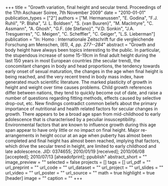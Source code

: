 +++
title = "Growth variation, final height and secular trend. Proceedings of the 17th Aschauer Soiree, 7th November 2009"
date = "2010-01-01"
publication_types = ["2"]
authors = ["M. Hermanussen", "E. Godina", "F.J. Ruhli", "P. Blaha", "J. L. Boldsen", "S. {van Buuren}", "M. MacIntyre", "C. Assmann", "A. Ghosh", "G.F. {de Stefano}", "V.D. Sonkin", "J.A. Tresguerres", "C. Meigen", "C. Scheffler", "C. Geiger", "L.S. Lieberman"]
publication = "In: Homo : Internationale Zeitschrift fur die vergleichende Forschung am Menschen, (61), 4, _pp. 277--284_"
abstract = "Growth and body height have always been topics interesting to the public. In particular, the stupendous increase of some 15-19cm in final adult height during the last 150 years in most European countries (the secular trend), the concomitant changes in body and head proportions, the tendency towards early onset of sexual maturation, the changes in the age when final height is being reached, and the very recent trend in body mass index, have generated much scientific literature. The marked plasticity of growth in height and weight over time causes problems. Child growth references differ between nations, they tend to quickly become out of date, and raise a number of questions regarding fitting methods, effects caused by selective drop-out, etc. New findings contradict common beliefs about the primary importance of nutritional and health related factors for secular changes in growth. There appears to be a broad age span from mid-childhood to early adolescence that is characterised by a peculiar insusceptibility. Environmental factors that are known to influence growth during this age span appear to have only little or no impact on final height. Major re-arrangements in height occur at an age when puberty has almost been completed and final height has almost been reached, implying that factors, which drive the secular trend in height, are limited to early childhood and late adolescence. JID: 0374655; 2010/01/19 [received]; 2010/06/08 [accepted]; 2010/07/13 [aheadofprint]; ppublish"
abstract_short = ""
image_preview = ""
selected = false
projects = []
tags = []
url_pdf = ""
url_preprint = ""
url_code = ""
url_dataset = ""
url_project = ""
url_slides = ""
url_video = ""
url_poster = ""
url_source = ""
math = true
highlight = true
[header]
image = ""
caption = ""
+++
